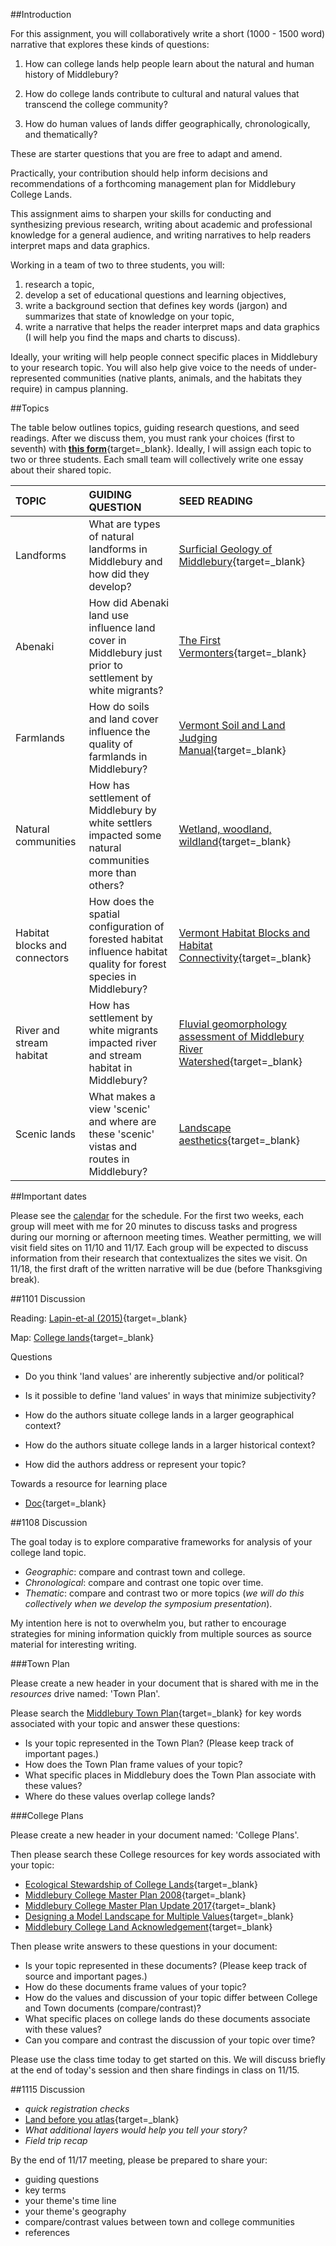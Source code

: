 ##Introduction

For this assignment, you will collaboratively write a short (1000 - 1500 word) narrative that explores these kinds of questions:  

1. How can college lands help people learn about the natural and human history of Middlebury?  

2. How do college lands contribute to cultural and natural values that transcend the college community?   

3. How do human values of lands differ geographically, chronologically, and thematically?  

These are starter questions that you are free to adapt and amend.  

Practically, your contribution should help inform decisions and recommendations of a forthcoming management plan for Middlebury College Lands.     

This assignment aims to sharpen your skills for conducting and synthesizing previous research, writing about academic and professional knowledge for a general audience, and writing narratives to help readers interpret maps and data graphics.      

Working in a team of two to three students, you will:  

1. research a topic,  
2. develop a set of educational questions and learning objectives,
2. write a background section that defines key words (jargon) and summarizes that state of knowledge on your topic,
3. write a narrative that helps the reader interpret maps and data graphics (I will help you find the maps and charts to discuss).  

Ideally, your writing will help people connect specific places in Middlebury to your research topic. You will also help give voice to the needs of under-represented communities (native plants, animals, and the habitats they require) in campus planning.    

##Topics  

The table below outlines topics, guiding research questions, and seed readings. After we discuss them, you must rank your choices (first to seventh) with [**this form**](https://docs.google.com/forms/d/e/1FAIpQLSdGJ32V5bmaa_p-yAkJzxVbVSTajnxjZPAIxkQCoIb6llDvWA/viewform?usp=sf_link){target=_blank}. Ideally, I will assign each topic to two or three students. Each small team will collectively write one essay about their shared topic.    

| TOPIC     | GUIDING QUESTION | SEED READING    |
| :---      | :---      | :---            |
| Landforms | What are types of natural landforms in Middlebury and how did they develop? | [Surficial Geology of Middlebury](https://drive.google.com/file/d/1smQcsgu_pGFCiDI78Otbd56SWsCSJnH0/view?usp=sharing){target=_blank} |         
| Abenaki   | How did Abenaki land use influence land cover in Middlebury just prior to settlement by white migrants? | [The First Vermonters](https://drive.google.com/file/d/1WFO4CHnXXfutRxhGvdi0aKQTdApaDTl_/view?usp=sharing){target=_blank} |
| Farmlands | How do soils and land cover influence the quality of farmlands in Middlebury? | [Vermont Soil and Land Judging Manual](https://drive.google.com/file/d/1nR6CCvjgt0DN1NjdZrAuqUt5PN1USuw_/view?usp=sharing){target=_blank} |  
| Natural communities | How has settlement of Middlebury by white settlers impacted some natural communities more than others? | [Wetland, woodland, wildland](https://drive.google.com/drive/folders/1wxnFUbn7mQcKEDOsVsm_6UHyAYZawKrL?usp=sharing){target=_blank} |  
| Habitat blocks and connectors | How does the spatial configuration of forested habitat influence habitat quality for forest species in Middlebury? | [Vermont Habitat Blocks and Habitat Connectivity](https://drive.google.com/file/d/193cLxcbu7rvmuihviASnIrMBDhQ5UtDq/view?usp=sharing){target=_blank} |
| River and stream habitat | How has settlement by white migrants impacted river and stream habitat in Middlebury? | [Fluvial geomorphology assessment of Middlebury River Watershed](https://drive.google.com/file/d/1QOzBh-67ZFdWZquzD4eN_Th1Hs8D-h5I/view?usp=sharing){target=_blank} |
| Scenic lands | What makes a view 'scenic' and where are these 'scenic' vistas and routes in Middlebury? | [Landscape aesthetics](https://www.nrc.gov/docs/ML1224/ML12241A377.pdf){target=_blank} |

##Important dates  

Please see the [calendar](../calendar.md) for the schedule. For the first two weeks, each group will meet with me for 20 minutes to discuss tasks and progress during our morning or afternoon meeting times. Weather permitting, we will visit field sites on 11/10 and 11/17. Each group will be expected to discuss information from their research that contextualizes the sites we visit. On 11/18, the first draft of the written narrative will be due (before Thanksgiving break).     

##1101 Discussion    

Reading: [Lapin-et-al (2015)](https://drive.google.com/file/d/1GCJ4sCPexdFn0Pl6MrnAFoH5eCK-VXNO/view){target=_blank}  

Map: [College lands](https://jhowarth.users.earthengine.app/view/middlebury-college-lands){target=_blank}  

Questions  

- Do you think 'land values' are inherently subjective and/or political?  
- Is it possible to define 'land values' in ways that minimize subjectivity?   

- How do the authors situate college lands in a larger geographical context?  
- How do the authors situate college lands in a larger historical context?  

- How did the authors address or represent your topic?  

Towards a resource for learning place   

- [Doc](https://docs.google.com/document/d/1-VmhrizyksETMlo4yQj5zANJ6J_l1Y1qGOZK-ZKxJMQ/edit?usp=sharing){target=_blank}

##1108 Discussion    

The goal today is to explore comparative frameworks for analysis of your college land topic.  

- _Geographic_: compare and contrast town and college.
- _Chronological_: compare and contrast one topic over time.  
- _Thematic_: compare and contrast two or more topics (_we will do this collectively when we develop the symposium presentation_).     

My intention here is not to overwhelm you, but rather to encourage strategies for mining information quickly from multiple sources as source material for interesting writing.  

###Town Plan  

Please create a new header in your document that is shared with me in the _resources_ drive named: 'Town Plan'.   

Please search the [Middlebury Town Plan](https://cms5.revize.com/revize/middlebury/document_center/Planning%20Zoning/Middlebury-2017-Town-Plan.pdf){target=_blank} for key words associated with your topic and answer these questions:  

- Is your topic represented in the Town Plan? (Please keep track of important pages.)  
- How does the Town Plan frame values of your topic?  
- What specific places in Middlebury does the Town Plan associate with these values?  
- Where do these values overlap college lands?  


###College Plans  

Please create a new header in your document named: 'College Plans'.  

Then please search these College resources for key words associated with your topic:  

- [Ecological Stewardship of College Lands](https://drive.google.com/file/d/1v87djmVVbuYavgJqc4smtb_PXmcmeIHi/view?usp=share_link){target=_blank}  
- [Middlebury College Master Plan 2008](https://drive.google.com/file/d/1Oiv7XVlOQetrJLfz6IFFqlFV1EigegVV/view?usp=sharing){target=_blank}  
- [Middlebury College Master Plan Update 2017](https://drive.google.com/file/d/1XL26rIn97uuNj6BjDNmK3hybBFR6Xez2/view?usp=share_link){target=_blank}  
- [Designing a Model Landscape for Multiple Values](https://drive.google.com/file/d/1x3RhXfjpzcCxNjjhqqU6jBsO16jakFE4/view?usp=share_link){target=_blank}  
- [Middlebury College Land Acknowledgement](https://www.middlebury.edu/office/about/middlebury-land-acknowledgment){target=_blank}  

Then please write answers to these questions in your document:  

- Is your topic represented in these documents? (Please keep track of source and important pages.)  
- How do these documents frame values of your topic?  
- How do the values and discussion of your topic differ between College and Town documents (compare/contrast)?    
- What specific places on college lands do these documents associate with these values?  
- Can you compare and contrast the discussion of your topic over time?    

Please use the class time today to get started on this. We will discuss briefly at the end of today's session and then share findings in class on 11/15.  

##1115 Discussion   

- _quick registration checks_    
- [Land before you atlas](https://jhowarth.users.earthengine.app/view/middlebury-college-lands){target=_blank}  
- _What additional layers would help you tell your story?_  
- _Field trip recap_  

By the end of 11/17 meeting, please be prepared to share your:    

- guiding questions  
- key terms
- your theme's time line   
- your theme's geography  
- compare/contrast values between town and college communities   
- references    
